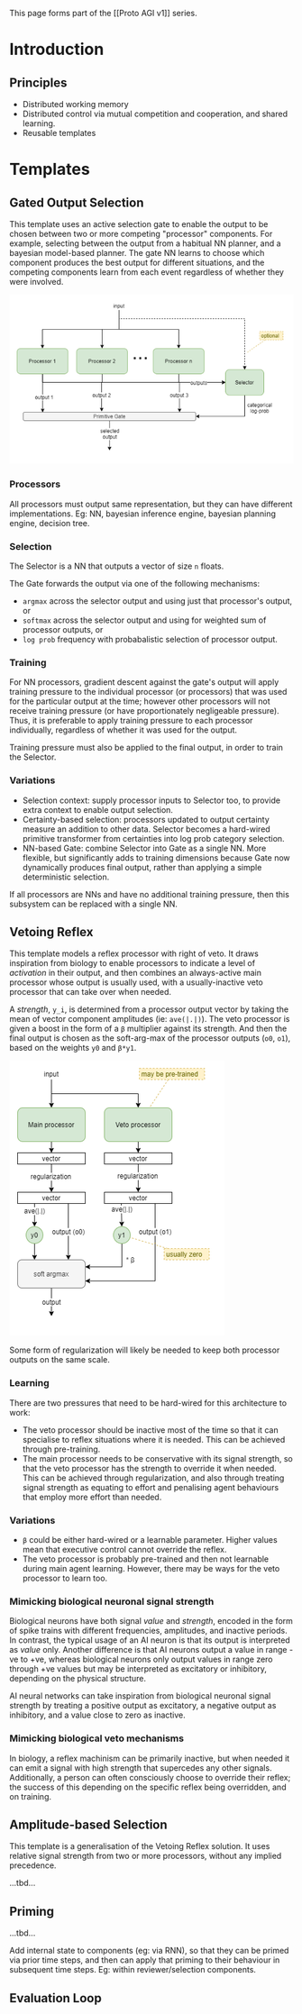 This page forms part of the [[Proto AGI v1]] series.


# Introduction

## Principles

* Distributed working memory
* Distributed control via mutual competition and cooperation, and shared learning.
* Reusable templates


# Templates

## Gated Output Selection

This template uses an active selection gate to enable the output to be chosen between two or more competing "processor" components. For example, selecting between the output from a habitual NN planner, and a bayesian model-based planner. The gate NN learns to choose which component produces the best output for different situations, and the competing components learn from each event regardless of whether they were involved.

![gated output selection](files/Cooperative-competitive-systems.png)

### Processors
All processors must output same representation, but they can have different implementations. Eg: NN, bayesian inference engine, bayesian planning engine, decision tree.

### Selection
The Selector is a NN that outputs a vector of size `n` floats.

The Gate forwards the output via one of the following mechanisms:
* `argmax` across the selector output and using just that processor's output, or
* `softmax` across the selector output and using for weighted sum of processor outputs, or
* `log prob` frequency with probabalistic selection of processor output.

### Training
For NN processors, gradient descent against the gate's output will apply training pressure to the individual processor (or processors) that was used for the particular output at the time; however other processors will not receive training pressure (or have proportionately negligeable pressure). Thus, it is preferable to apply training pressure to each processor individually, regardless of whether it was used for the output.

Training pressure must also be applied to the final output, in order to train the Selector. 

### Variations
* Selection context: supply processor inputs to Selector too, to provide extra context to enable output selection.
* Certainty-based selection: processors updated to output certainty measure an addition to other data. Selector becomes a hard-wired primitive transformer from certainties into log prob category selection.
* NN-based Gate: combine Selector into Gate as a single NN. More flexible, but significantly adds to training dimensions because Gate now dynamically produces final output, rather than applying a simple deterministic selection.

If all processors are NNs and have no additional training pressure, then this subsystem can be replaced with a single NN.


## Vetoing Reflex

This template models a reflex processor with right of veto. It draws inspiration from biology to enable processors to indicate a level of _activation_ in their output, and then combines an always-active main processor whose output is usually used, with a usually-inactive veto processor that can take over when needed.

A _strength_, `y_i`, is determined from a processor output vector by taking the mean of vector component amplitudes (ie: `ave(|.|)`). The veto processor is given a boost in the form of a `β` multiplier against its strength. And then the final output is chosen as the soft-arg-max of the processor outputs (`o0`, `o1`), based on the weights `y0` and `β*y1`.

![vetoing reflex](files/Cooperative-competitive-systems-vetoing-reflex.png)

Some form of regularization will likely be needed to keep both processor outputs on the same scale.

### Learning
There are two pressures that need to be hard-wired for this architecture to work:
* The veto processor should be inactive most of the time so that it can specialise to reflex situations where it is needed. This can be achieved through pre-training.
* The main processor needs to be conservative with its signal strength, so that the veto processor has the strength to override it when needed. This can be achieved through regularization, and also through treating signal strength as equating to effort and penalising agent behaviours that employ more effort than needed.

### Variations
* `β` could be either hard-wired or a learnable parameter. Higher values mean that executive control cannot override the reflex.
* The veto processor is probably pre-trained and then not learnable during main agent learning. However, there may be ways for the veto processor to learn too.

### Mimicking biological neuronal signal strength
Biological neurons have both signal _value_ and _strength_, encoded in the form of spike trains with different frequencies, amplitudes, and inactive periods. In contrast, the typical usage of an AI neuron is that its output is interpreted as _value_ only. Another difference is that AI neurons output a value in range -ve to +ve, whereas biological neurons only output values in range zero through +ve values but may be interpreted as excitatory or inhibitory, depending on the physical structure.

AI neural networks can take inspiration from biological neuronal signal strength by treating a positive output as excitatory, a negative output as inhibitory, and a value close to zero as inactive.

### Mimicking biological veto mechanisms
In biology, a reflex machinism can be primarily inactive, but when needed it can emit a signal with high strength that supercedes any other signals. Additionally, a person can often consciously choose to override their reflex; the success of this depending on the specific reflex being overridden, and on training.

## Amplitude-based Selection

This template is a generalisation of the Vetoing Reflex solution. It uses relative signal strength from two or more processors, without any implied precedence.

...tbd...

## Priming

...tbd...

Add internal state to components (eg: via RNN), so that they can be primed via prior time steps, and then can apply that priming to their behaviour in subsequent time steps. Eg: within reviewer/selection components.

## Evaluation Loop

